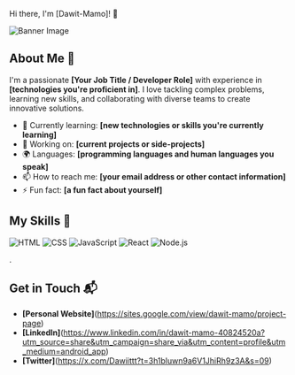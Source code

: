 Hi there, I'm [Dawit-Mamo]! 👋

![Banner Image](https://www.google.com/search?sca_esv=3f991894fcbd4882&sxsrf=AHTn8zqPgW-Irn970JE5sEdXZvZ2N35tKw:1746344431443&q=banner+image+for+front+end+developer&udm=2&fbs=ABzOT_CWdhQLP1FcmU5B0fn3xuWpA-dk4wpBWOGsoR7DG5zJBpcx8kZB4NRoUjdgt8WwoMt2eLfGlVE3GaT9s2o0rEuuXaa3Xp90ImSjm6VOFeSjw-sbWSvWYDydvJUeUSyzm0axYbYGApOqlTOFGgat1XSJ6JeVPpg9kqlnqjiDoDF0TJ1zy1A6umriROa0IRSD5mIDuYbkEGzAmYxWWXdHm2g1y2NIyA&sa=X&ved=2ahUKEwjxoPf7p4mNAxXe3AIHHY7DIFQQtKgLegQIEBAB&biw=1280&bih=593&dpr=1.5#vhid=4SO-gldm9vr_PM&vssid=mosaic)

## About Me 🚀

I'm a passionate **[Your Job Title / Developer Role]** with experience in **[technologies you're proficient in]**. I love tackling complex problems, learning new skills, and collaborating with diverse teams to create innovative solutions.

- 🌱 Currently learning: **[new technologies or skills you're currently learning]**
- 🔭 Working on: **[current projects or side-projects]**
- 🌍 Languages: **[programming languages and human languages you speak]**
- 📫 How to reach me: **[your email address or other contact information]**
- ⚡ Fun fact: **[a fun fact about yourself]**

## My Skills 🧠

![HTML](https://img.shields.io/badge/-HTML-E34F26?style=flat-square&logo=html5&logoColor=white)
![CSS](https://img.shields.io/badge/-CSS-1572B6?style=flat-square&logo=css3&logoColor=white)
![JavaScript](https://img.shields.io/badge/-JavaScript-F7DF1E?style=flat-square&logo=javascript&logoColor=black)
![React](https://img.shields.io/badge/-React-61DAFB?style=flat-square&logo=react&logoColor=black)
![Node.js](https://img.shields.io/badge/-Node.js-339933?style=flat-square&logo=node.js&logoColor=white)

.

## Get in Touch 📬

- **[Personal Website]**(https://sites.google.com/view/dawit-mamo/project-page)
- **[LinkedIn]**(https://www.linkedin.com/in/dawit-mamo-40824520a?utm_source=share&utm_campaign=share_via&utm_content=profile&utm_medium=android_app)
- **[Twitter]**(https://x.com/Dawiittt?t=3h1bluwn9a6V1JhiRh9z3A&s=09)


